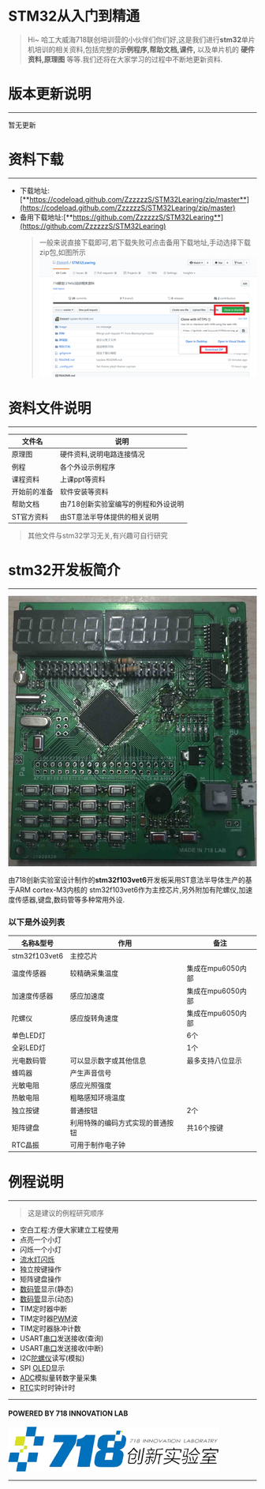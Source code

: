  
# STM32从入门到精通

>Hi~ 哈工大威海718联创培训营的小伙伴们你们好,这是我们进行**stm32**单片机培训的相关资料,包括完整的**示例程序,帮助文档,课件,** 以及单片机的 **硬件资料,原理图** 等等.我们还将在大家学习的过程中不断地更新资料.


# 版本更新说明
***

暂无更新



# 资料下载
***
 * 下载地址:[**https://codeload.github.com/ZzzzzzS/STM32Learing/zip/master**](https://codeload.github.com/ZzzzzzS/STM32Learing/zip/master)
 * 备用下载地址:[**https://github.com/ZzzzzzS/STM32Learing**](https://github.com/ZzzzzzS/STM32Learing)
    >一般来说直接下载即可,若下载失败可点击备用下载地址,手动选择下载zip包,如图所示  ![下载失败](/image/downloadError.png)

# 资料文件说明
***

|文件名|说明|
|------|----|
|原理图|硬件资料,说明电路连接情况|
|例程|各个外设示例程序|
|课程资料|上课ppt等资料|
|开始前的准备|软件安装等资料|
|帮助文档|由718创新实验室编写的例程和外设说明|
|ST官方资料|由ST意法半导体提供的相关说明|

>其他文件与stm32学习无关,有兴趣可自行研究




# stm32开发板简介
***
 ![单片机图片](/image/mcu.jpg)



由718创新实验室设计制作的**stm32f103vet6**开发板采用ST意法半导体生产的基于ARM cortex-M3内核的 stm32f103vet6作为主控芯片,另外附加有陀螺仪,加速度传感器,键盘,数码管等多种常用外设.
### 以下是外设列表

 |名称&型号|作用|备注|
 |----|----|---------|
 |stm32f103vet6|主控芯片|
 |温度传感器|较精确采集温度|集成在mpu6050内部|
 |加速度传感器|感应加速度|集成在mpu6050内部|
 |陀螺仪|感应旋转角速度|集成在mpu6050内部|
 |单色LED灯||6个|
 |全彩LED灯||1个|
 |光电数码管|可以显示数字或其他信息|最多支持八位显示|
 |蜂鸣器|产生声音信号||
 |光敏电阻|感应光照强度||
 |热敏电阻|粗略感知环境温度||
 |独立按键|普通按钮|2个|
 |矩阵键盘|利用特殊的编码方式实现的普通按钮|共16个按键|
 |RTC晶振|可用于制作电子钟|
  
# 例程说明
***

 >这是建议的例程研究顺序
 
 * 空白工程:方便大家建立工程使用
 * 点亮一个小灯
 * 闪烁一个小灯
 * [流水灯闪烁](http://v.youku.com/v_show/id_XNDQxNTIxMzI=.html)
 * 独立按键操作
 * 矩阵键盘操作
 * [数码管](https://baike.baidu.com/item/%E6%95%B0%E7%A0%81%E7%AE%A1/9903965?fr=aladdin)显示(静态)
 * [数码管](https://baike.baidu.com/item/%E6%95%B0%E7%A0%81%E7%AE%A1/9903965?fr=aladdin)显示(动态)
 * TIM定时器中断
 * TIM定时器[PWM](https://baike.baidu.com/item/PWM%E4%BF%A1%E5%8F%B7/10621898?fr=aladdin)波
 * TIM定时器脉冲计数
 * USART[串口](http://blog.csdn.net/huwei2003/article/details/36418471)发送接收(查询)
 * USART[串口](http://blog.csdn.net/huwei2003/article/details/36418471)发送接收(中断)
 * I2C[陀螺仪](https://baike.baidu.com/item/%E9%99%80%E8%9E%BA%E4%BB%AA/84317?fr=aladdin)读写(模拟)
 * SPI [OLED](https://baike.baidu.com/item/OLED/1328114?fr=aladdin)显示
 * [ADC](https://baike.baidu.com/item/ADC/6529867)模拟量转数字量采集
 * [RTC](http://www.eepw.com.cn/article/273706.htm)实时时钟计时

***

#### POWERED BY **718** INNOVATION LAB

 
![logo](/image/logo.png)

***
 
 

 


